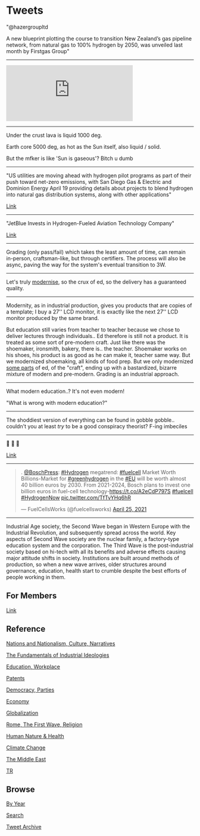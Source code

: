 # Tweets

"@hazergroupltd

A new blueprint plotting the course to transition New Zealand’s gas
pipeline network, from natural gas to 100% hydrogen by 2050, was
unveiled last month by Firstgas Group"

---

<iframe width="340" src="https://www.youtube.com/embed/1OO5YpCevfY?start=128&end=227" title="YouTube video player" frameborder="0" allow="accelerometer; autoplay; clipboard-write; encrypted-media; gyroscope; picture-in-picture" allowfullscreen></iframe>

---

Under the crust lava is liquid 1000 deg.

Earth core 5000 deg, as hot as the Sun itself, also liquid / solid.

But the mfker is like 'Sun is gaseous'? Bitch u dumb

---

"US utilities are moving ahead with hydrogen pilot programs as part of
their push toward net-zero emissions, with San Diego Gas & Electric
and Dominion Energy April 19 providing details about projects to
blend hydrogen into natural gas distribution systems, along with
other applications"

[Link](https://www.spglobal.com/platts/en/market-insights/latest-news/electric-power/041921-sdgampe-dominion-starting-hydrogen-pilot-programs-to-help-reach-net-zero-emissions)

---

"JetBlue Invests in Hydrogen-Fueled Aviation Technology Company"

[Link](https://www.businesstravelnews.com/Transportation/Air/JetBlue-Invests-in-Hydrogen-Fueled-Aviation-Technology-Company)

---

Grading (only pass/fail) which takes the least amount of time, can
remain in-person, craftsman-like, but through certifiers. The process
will also be async, paving the way for the system's eventual
transition to 3W.

---

Let's truly [modernise](2018/09/public-education.md), so the crux of
ed, so the delivery has a guaranteed quality. 

---

Modernity, as in industrial production, gives you products that are
copies of a template; I buy a 27'' LCD monitor, it is exactly like the
next 27'' LCD monitor produced by the same brand.

But education still varies from teacher to teacher because we chose to
deliver lectures through individuals.. Ed therefore is still not a
product. It is treated as some sort of pre-modern craft. Just like
there was the shoemaker, ironsmith, bakery, there is.. the
teacher. Shoemaker works on his shoes, his product is as good as he
can make it, teacher same way. But we modernized shoemaking, all kinds
of food prep. But we only modernized [some parts](2011/02/grading.md)
of ed, of the "craft", ending up with a bastardized, bizarre mixture
of modern and pre-modern. Grading is an industrial approach.

---

What modern education..? It's not even modern!

"What is wrong with modern education?"

---

The shoddiest version of everything can be found in gobble gobble.. couldn't
you at least _try_ to be a good conspiracy theorist? F-ing imbeciles

---

🤣 🤣 🤣

[Link](https://twitter.com/MiddleEastTakes/status/1386589167967158273)

---

<blockquote class="twitter-tweet"><p lang="en" dir="ltr">. <a href="https://twitter.com/BoschPress?ref_src=twsrc%5Etfw">@BoschPress</a>: <a href="https://twitter.com/hashtag/Hydrogen?src=hash&amp;ref_src=twsrc%5Etfw">#Hydrogen</a> megatrend: <a href="https://twitter.com/hashtag/fuelcell?src=hash&amp;ref_src=twsrc%5Etfw">#fuelcell</a> Market Worth Billions-Market for <a href="https://twitter.com/hashtag/greenhydrogen?src=hash&amp;ref_src=twsrc%5Etfw">#greenhydrogen</a> in the <a href="https://twitter.com/hashtag/EU?src=hash&amp;ref_src=twsrc%5Etfw">#EU</a> will be worth almost 40 billion euros by 2030. From 2021-2024, Bosch plans to invest one billion euros in fuel-cell technology-<a href="https://t.co/A2eCdP797S">https://t.co/A2eCdP797S</a> <a href="https://twitter.com/hashtag/fuelcell?src=hash&amp;ref_src=twsrc%5Etfw">#fuelcell</a> <a href="https://twitter.com/hashtag/HydrogenNow?src=hash&amp;ref_src=twsrc%5Etfw">#HydrogenNow</a> <a href="https://t.co/TfTvYHq6hR">pic.twitter.com/TfTvYHq6hR</a></p>&mdash; FuelCellsWorks (@fuelcellsworks) <a href="https://twitter.com/fuelcellsworks/status/1386344257980706816?ref_src=twsrc%5Etfw">April 25, 2021</a></blockquote> <script async src="https://platform.twitter.com/widgets.js" charset="utf-8"></script>

---

Industrial Age society, the Second Wave began in Western Europe with
the Industrial Revolution, and subsequently spread across the
world. Key aspects of Second Wave society are the nuclear family, a
factory-type education system and the corporation. The Third Wave is
the post-industrial society based on hi-tech with all its benefits and
adverse effects causing major attitude shifts in society. Institutions
are built around methods of production, so when a new wave arrives,
older structures around governance, education, health start to crumble
despite the best efforts of people working in them.

## For Members

[Link](https://thirdwave-members.herokuapp.com)

## Reference

[Nations and Nationalism, Culture, Narratives](/2013/02/nations-and-nationalism.md)

[The Fundamentals of Industrial Ideologies](/2011/04/fundamentals-of-industrial-ideologies.md)

[Education, Workplace](2017/09/education-workplace.md)

[Patents](/2018/09/patents.md)

[Democracy, Parties](/2016/11/democracy.md)

[Economy](/2018/05/economy.md)

[Globalization](/2018/09/globalization.md)

[Rome, The First Wave, Religion](/2017/12/rome.md)

[Human Nature & Health](/2020/07/human-nature.md)

[Climate Change](/2018/12/climate.md)

[The Middle East](/2019/07/middleeast.md)

[TR](../tr)

## Browse

[By Year](years.md)

[Search](search.html)

[Tweet Archive](/tweets/README.md)


